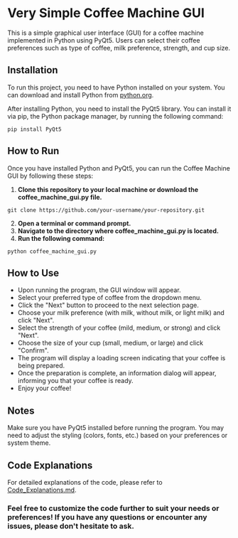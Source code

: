 # Very Simple Coffee Machine GUI

This is a simple graphical user interface (GUI) for a coffee machine implemented in Python using PyQt5. Users can select their coffee preferences such as type of coffee, milk preference, strength, and cup size.

## Installation
To run this project, you need to have Python installed on your system. You can download and install Python from [python.org](https://www.python.org/).

After installing Python, you need to install the PyQt5 library. You can install it via pip, the Python package manager, by running the following command:
```
pip install PyQt5
```
## How to Run
Once you have installed Python and PyQt5, you can run the Coffee Machine GUI by following these steps:

1. **Clone this repository to your local machine or download the coffee_machine_gui.py file.**
```
git clone https://github.com/your-username/your-repository.git
```
2. **Open a terminal or command prompt.**
3. **Navigate to the directory where coffee_machine_gui.py is located.**
4. **Run the following command:**
```
python coffee_machine_gui.py
```
## How to Use
- Upon running the program, the GUI window will appear.
- Select your preferred type of coffee from the dropdown menu.
- Click the "Next" button to proceed to the next selection page.
- Choose your milk preference (with milk, without milk, or light milk) and click "Next".
- Select the strength of your coffee (mild, medium, or strong) and click "Next".
- Choose the size of your cup (small, medium, or large) and click "Confirm".
- The program will display a loading screen indicating that your coffee is being prepared.
- Once the preparation is complete, an information dialog will appear, informing you that your coffee is ready.
- Enjoy your coffee!

## Notes
Make sure you have PyQt5 installed before running the program.
You may need to adjust the styling (colors, fonts, etc.) based on your preferences or system theme.

## Code Explanations
For detailed explanations of the code, please refer to [Code_Explanations.md](./Code_Explanations.md).

### Feel free to customize the code further to suit your needs or preferences! If you have any questions or encounter any issues, please don't hesitate to ask.




